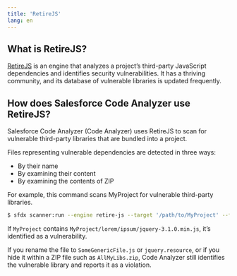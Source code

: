 ```yaml
---
title: 'RetireJS'
lang: en
---
```

## What is RetireJS?
[RetireJS](https://retirejs.github.io/retire.js/) is an engine that analyzes a project’s third-party JavaScript dependencies and identifies security vulnerabilities. It has a thriving community, and its database of vulnerable libraries is updated frequently.

## How does Salesforce Code Analyzer use RetireJS?
Salesforce Code Analyzer (Code Analyzer) uses RetireJS to scan for vulnerable third-party libraries that are bundled into a project.

Files representing vulnerable dependencies are detected in three ways:
* By their name
* By examining their content
* By examining the contents of ZIP

For example, this command scans MyProject for vulnerable third-party libraries.

```bash
$ sfdx scanner:run --engine retire-js --target '/path/to/MyProject' --format csv
```
If `MyProject` contains `MyProject/lorem/ipsum/jquery-3.1.0.min.js`, it’s identified as a vulnerability.

If you rename the file to ```SomeGenericFile.js``` or ```jquery.resource```, or if you hide it within a ZIP file such as ```AllMyLibs.zip```, Code Analyzer still identifies the vulnerable library and reports it as a violation.
